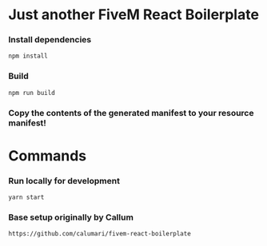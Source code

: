 # Just another FiveM React Boilerplate

### Install dependencies
```
npm install
```

### Build
```
npm run build
```

### Copy the contents of the generated manifest to your resource manifest!

# Commands
### Run locally for development
```
yarn start
```
### Base setup originally by Callum
```
https://github.com/calumari/fivem-react-boilerplate
```
